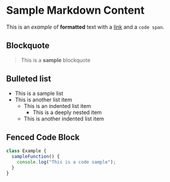 # Sample Markdown Content

This is an *example* of **formatted** text with a [link](/doc) and a `code span`.

## Blockquote

> This is a **sample** blockquote

## Bulleted list

* This is a sample list
* This is another list item
    * This is an indented list item
        * This is a deeply nested item
    * This is another indented list item

## Fenced Code Block

```javascript
class Example {
  sampleFunction() {
    console.log("This is a code sample");
  }
}
```